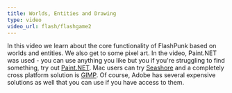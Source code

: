 ```yaml
---
title: Worlds, Entities and Drawing
type: video
video_url: flash/flashgame2
---
```

In this video we learn about the core functionality of FlashPunk based on worlds and entities. We also get to some pixel art. In the video, Paint.NET was used - you can use anything you like but you if you're struggling to find something, try out [Paint.NET](http://getpaint.net). Mac users can try [Seashore](http://seashore.sourceforge.net/The_Seashore_Project/About.html) and a completely cross platform solution is [GIMP](http://www.gimp.org/). Of course, Adobe has several expensive solutions as well that you can use if you have access to them.

